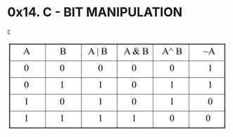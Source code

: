 # 0x14. C - BIT MANIPULATION
`C`

<img src="https://github.com/codenvibes/alx-low_level_programming/blob/master/0x14-bit_manipulation/bitwise.PNG" width="500" align="center"/>